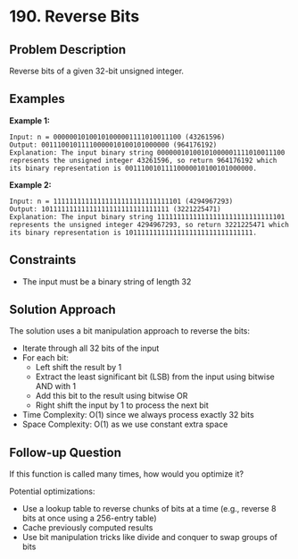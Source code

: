 # 190. Reverse Bits

## Problem Description
Reverse bits of a given 32-bit unsigned integer.

## Examples
**Example 1:**
```
Input: n = 00000010100101000001111010011100 (43261596)
Output: 00111001011110000010100101000000 (964176192)
Explanation: The input binary string 00000010100101000001111010011100 represents the unsigned integer 43261596, so return 964176192 which its binary representation is 00111001011110000010100101000000.
```

**Example 2:**
```
Input: n = 11111111111111111111111111111101 (4294967293)
Output: 10111111111111111111111111111111 (3221225471)
Explanation: The input binary string 11111111111111111111111111111101 represents the unsigned integer 4294967293, so return 3221225471 which its binary representation is 10111111111111111111111111111111.
```

## Constraints
- The input must be a binary string of length 32

## Solution Approach
The solution uses a bit manipulation approach to reverse the bits:
- Iterate through all 32 bits of the input
- For each bit:
  - Left shift the result by 1
  - Extract the least significant bit (LSB) from the input using bitwise AND with 1
  - Add this bit to the result using bitwise OR
  - Right shift the input by 1 to process the next bit
- Time Complexity: O(1) since we always process exactly 32 bits
- Space Complexity: O(1) as we use constant extra space

## Follow-up Question
If this function is called many times, how would you optimize it?

Potential optimizations:
- Use a lookup table to reverse chunks of bits at a time (e.g., reverse 8 bits at once using a 256-entry table)
- Cache previously computed results
- Use bit manipulation tricks like divide and conquer to swap groups of bits